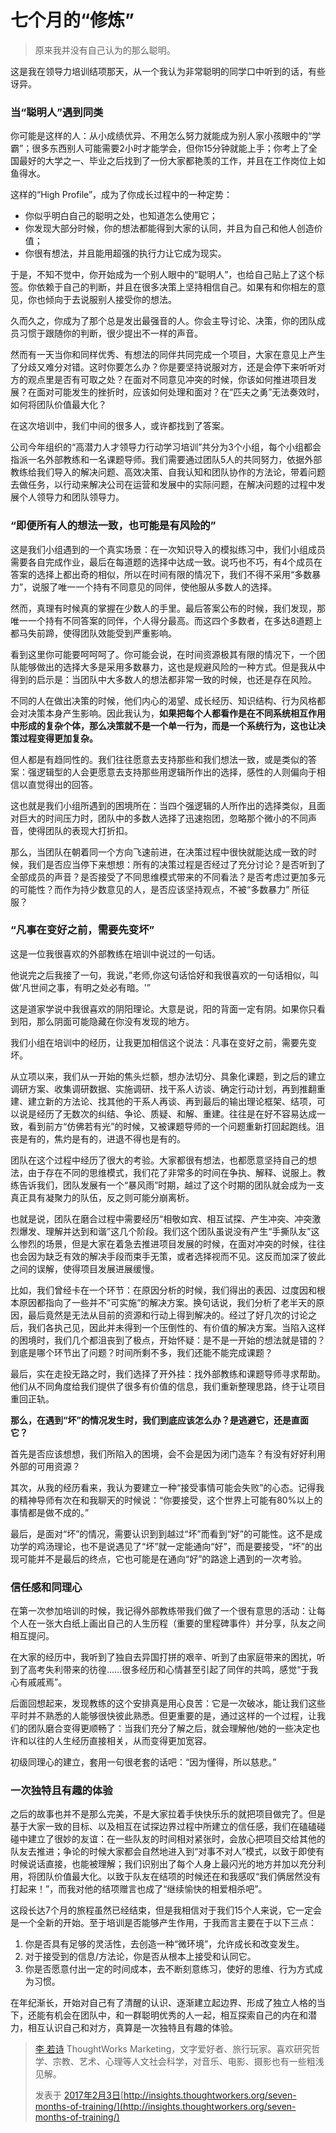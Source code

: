 # 七个月的“修炼”

> 原来我并没有自己认为的那么聪明。

这是我在领导力培训结项那天，从一个我认为非常聪明的同学口中听到的话，有些讶异。

### 当“聪明人”遇到同类

你可能是这样的人：从小成绩优异、不用怎么努力就能成为别人家小孩眼中的“学霸”；很多东西别人可能需要2小时才能学会，但你15分钟就能上手；你考上了全国最好的大学之一、毕业之后找到了一份大家都艳羡的工作，并且在工作岗位上如鱼得水。

这样的“High Profile”，成为了你成长过程中的一种定势：

* 你似乎明白自己的聪明之处，也知道怎么使用它；
* 你发现大部分时候，你的想法都能得到大家的认同，并且为自己和他人创造价值；
* 你很有想法，并且能用超强的执行力让它成为现实。

于是，不知不觉中，你开始成为一个别人眼中的“聪明人”，也给自己贴上了这个标签。你依赖于自己的判断，并且在很多决策上坚持相信自己。如果有和你相左的意见，你也倾向于去说服别人接受你的想法。

久而久之，你成为了那个总是发出最强音的人。你会主导讨论、决策，你的团队成员习惯于跟随你的判断，很少提出不一样的声音。

然而有一天当你和同样优秀、有想法的同伴共同完成一个项目，大家在意见上产生了分歧又难分对错。这时你要怎么办？你是要坚持说服对方，还是会停下来听听对方的观点里是否有可取之处？在面对不同意见冲突的时候，你该如何推进项目发展？在面对可能发生的挫折时，应该如何处理和面对？在“匹夫之勇”无法奏效时，如何将团队价值最大化？

在这次培训中，我们中间的很多人，或许都找到了答案。

公司今年组织的“高潜力人才领导力行动学习培训”共分为3个小组，每个小组都会指派一名外部教练和一名课题导师。我们需要通过团队5人的共同努力，依据外部教练给我们导入的解决问题、高效决策、自我认知和团队协作的方法论，带着问题去做任务，以行动来解决公司在运营和发展中的实际问题，在解决问题的过程中发展个人领导力和团队领导力。

### “即便所有人的想法一致，也可能是有风险的”

这是我们小组遇到的一个真实场景：在一次知识导入的模拟练习中，我们小组成员需要各自完成作业，最后在每道题的选择中达成一致。说巧也不巧，有4个成员在答案的选择上都出奇的相似，所以在时间有限的情况下，我们不得不采用“多数暴力”，说服了唯一一个持有不同意见的同伴，使他服从多数人的选择。

然而，真理有时候真的掌握在少数人的手里。最后答案公布的时候，我们发现，那唯一一个持有不同答案的同伴，个人得分最高。而这四个多数者，在多达8道题上都马失前蹄，使得团队效能受到严重影响。

看到这里你可能要呵呵呵了。你可能会说，在时间资源极其有限的情况下，一个团队能够做出的选择大多是采用多数暴力，这也是规避风险的一种方式。但是我从中得到的启示是：当团队中大多数人的想法都非常一致的时候，也还是存在风险。

不同的人在做出决策的时候，他们内心的渴望、成长经历、知识结构、行为风格都会对决策本身产生影响。因此我认为，**如果把每个人都看作是在不同系统相互作用中形成的复杂个体，那么决策就不是一个单一行为，而是一个系统行为，这也让决策过程变得更加复杂。**

但人都是有趋同性的。我们往往愿意去支持那些和我们想法一致，或是类似的答案：强逻辑型的人会更愿意去支持那些用逻辑所作出的选择，感性的人则偏向于相信以直觉得出的回答。

这也就是我们小组所遇到的困境所在：当四个强逻辑的人所作出的选择类似，且面对巨大的时间压力时，团队中的多数人选择了迅速抱团，忽略那个微小的不同声音，使得团队的表现大打折扣。

那么，当团队在朝着同一个方向飞速前进，在决策过程中很快就能达成一致的时候，我们是否应当停下来想想：所有的决策过程是否经过了充分讨论？是否听到了全部成员的声音？是否接受了不同思维模式带来的不同看法？是否考虑过更加多元的可能性？而作为持少数意见的人，是否应该坚持观点，不被“多数暴力” 所征服？

### “凡事在变好之前，需要先变坏”

这是一位我很喜欢的外部教练在培训中说过的一句话。

他说完之后我接了一句，我说，”老师,你这句话恰好和我很喜欢的一句话相似，叫做’凡世间之事，有明之处必有暗。'”

这是道家学说中我很喜欢的阴阳理论。大意是说，阳的背面一定有阴。如果你只看到阳，那么阴面可能隐藏在你没有发现的地方。

我们小组在培训中的经历，让我更加相信这个说法：凡事在变好之前，需要先变坏。

从立项以来，我们从一开始的焦头烂额，想办法切分、具象化课题，到之后的建立调研方案、收集调研数据、实施调研、找干系人访谈、确定行动计划，再到推翻重建、建立新的方法论、找其他的干系人再谈、再到最后的输出理论框架、结项，可以说是经历了无数次的纠结、争论、质疑、和解、重建。往往是在好不容易达成一致，看到前方“仿佛若有光”的时候，又被课题导师的一个问题重新打回起跑线。沮丧是有的，焦灼是有的，进退不得也是有的。

团队在这个过程中经历了很大的考验。大家都很有想法，也都愿意坚持自己的想法，由于存在不同的思维模式，我们花了非常多的时间在争执、解释、说服上。教练告诉我们，团队发展有一个“暴风雨”时期，越过了这个时期的团队就会成为一支真正具有凝聚力的队伍，反之则可能分崩离析。

也就是说，团队在磨合过程中需要经历“相敬如宾、相互试探、产生冲突、冲突激烈爆发、理解并达到和谐”这几个阶段。我们这个团队虽说没有产生“手撕队友”这么惨烈的场景，但是大家在着急去推进项目发展的时候，在面对冲突的时候，往往也会因为缺乏有效的解决手段而束手无策，或者选择视而不见。这反而加深了彼此之间的误解，使得项目发展进展缓慢。

比如，我们曾经卡在一个环节：在原因分析的时候，我们得出的表因、过度因和根本原因都指向了一些并不”可实施”的解决方案。换句话说，我们分析了老半天的原因，最后竟然是无法从目前的资源和行动上得到解决的。经过了好几次的讨论之后，我们各执己见，因此并未得到一个压倒性的、有价值的解决方案。当陷入这样的困境时，我们几个都沮丧到了极点，开始怀疑：是不是一开始的想法就是错的？到底是哪个环节出了问题？时间所剩不多，我们还能不能完成课题？

最后，实在走投无路之时，我们选择了开外挂：找外部教练和课题导师寻求帮助。他们从不同角度给我们提供了很多有价值的信息，我们重新整理思路，终于让项目重回正轨。

**那么，在遇到“坏”的情况发生时，我们到底应该怎么办？是逃避它，还是直面它？**

首先是否应该想想，我们所陷入的困境，会不会是因为闭门造车？有没有好好利用外部的可用资源？

其次，从我的经历看来，我认为要建立一种“接受事情可能会失败”的心态。记得我的精神导师有次在和我聊天的时候说：“你要接受，这个世界上可能有80%以上的事情都是做不成的。”

最后，是面对“坏”的情况，需要认识到到越过“坏”而看到“好”的可能性。这不是成功学的鸡汤理论，也不是说遇见了“坏”就一定能通向“好”，而是要接受，“坏”的出现可能并不是最后的终点，它也可能是在通向“好”的路途上遇到的一次考验。

### 信任感和同理心

在第一次参加培训的时候，我记得外部教练带我们做了一个很有意思的活动：让每个人在一张大白纸上画出自己的人生历程（重要的里程碑事件）并分享，队友之间相互提问。

在大家的经历中，我听到了独自去异国打拼的艰辛、听到了由家庭带来的困扰，听到了高考失利带来的彷徨……很多经历和心情甚至引起了同伴的共鸣，感觉“于我心有戚戚焉”。

后面回想起来，发现教练的这个安排真是用心良苦：它是一次破冰，能让我们这些平时并不熟悉的人能够很快彼此熟悉。但更重要的是，通过这样的一个过程，让我们的团队磨合变得更顺畅了：当我们充分了解之后，就会理解他/她的一些决定也许和以往的人生经历直接相关，从而变得更加宽容。

初级同理心的建立，套用一句很老套的话吧：“因为懂得，所以慈悲。”

### 一次独特且有趣的体验

之后的故事也并不是那么完美，不是大家拉着手快快乐乐的就把项目做完了。但是基于大家一致的目标、以及相互在试探边界过程中所建立的信任感，我们在磕磕碰碰中建立了很妙的友谊：在一些队友的时间相对紧张时，会放心把项目交给其他的队友去推进；争论的时候大家都会自然地进入到“对事不对人”模式，以致于即使有时候说话直接，也能被理解；我们识别出了每个人身上最闪光的地方并加以充分利用，将团队价值最大化。以致于队友在结项的时候还在和我感叹“我们俩居然没有打起来！”，而我对他的结项赠言也成了“继续愉快的相爱相杀吧”。

这段长达7个月的旅程虽然已经结束，但是我相信对于我们15个人来说，它一定会是一个全新的开始。至于培训是否能够产生作用，于我而言主要在于以下三点：

1. 你是否具有足够的灵活性，去创造一种“微环境”，允许成长和改变发生。
2. 对于接受到的信息/方法论，你是否从根本上接受和认同它。
3. 你是否愿意付出一定的时间成本，去不断刻意练习，使好的思维、行为方式成为习惯。

在年纪渐长，开始对自己有了清醒的认识、逐渐建立起边界、形成了独立人格的当下，还能有机会在团队中，和一群聪明优秀的人一起，相互探索自己的内在和潜力，相互认识自己和对方，真算是一次独特且有趣的体验。

> [李 若诗](http://insights.thoughtworkers.org/author/liruoshi/) ThoughtWorks Marketing，文字爱好者、旅行玩家。喜欢研究哲学、宗教、艺术、心理等人文社会科学，对音乐、电影、摄影也有一些粗浅见解。
>
> 发表于 [2017年2月3日](http://insights.thoughtworkers.org/seven-months-of-training/)[http://insights.thoughtworkers.org/seven-months-of-training/](http://insights.thoughtworkers.org/seven-months-of-training/)



